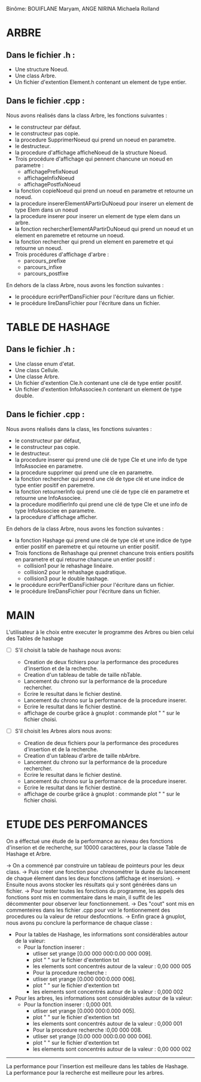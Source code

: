 Binôme:
BOUIFLANE Maryam, ANGE NIRINA Michaela Rolland

 
ARBRE 
===============================================

 Dans le fichier .h :
----------------------

* Une structure Noeud.
* Une class Arbre.
* Un fichier d'extention Element.h contenant un element de type entier.

 Dans le fichier .cpp : 
------------------------

Nous avons réalisés dans la class Arbre, les fonctions suivantes :

* le constructeur par défaut.
* le constructeur pas copie.
* la procedure SupprimerNoeud qui prend un noeud en parametre.
* le destructeur.
* la procedure d'affichage afficheNoeud de la structure Noeud.
* Trois procédure d'affichage qui pennent chancune un noeud en parametre :
  - affichagePrefixNoeud
  - affichageInfixNoeud
  - affichagePostfixNoeud
* la fonction copieNoeud qui prend un noeud en parametre et retourne un noeud.
* la procedure insererElementAPartirDuNoeud pour inserer un element de type Elem dans un noeud
* la procedure inserer pour inserer un element de type elem dans un arbre.
* la fonction rechercherElementAPartirDuNoeud qui prend un noeud et un element en paremetre et retourne un noeud.
* la fonction rechercher qui prend un element en paremetre et qui retourne un noeud.
* Trois procédures d'affichage d'arbre : 
  - parcours_prefixe
  - parcours_infixe
  - parcours_postfixe

En dehors de la class Arbre, nous avons les fonction suivantes :

* le procédure ecrirPerfDansFichier pour l'écriture dans un fichier.
* le procédure lireDansFichier pour l'écriture dans un fichier.

 
 TABLE DE HASHAGE 
===============================================

 Dans le fichier .h :
----------------------

* Une classe enum d'etat.
* Une class Cellule.
* Une classe Arbre.
* Un fichier d'extention Cle.h contenant une clé de type entier positif.
* Un fichier d'extention InfoAssociee.h contenant un element de type double.
    
 Dans le fichier .cpp :
-------------------------

Nous avons réalisés dans la class, les fonctions suivantes :

* le constructeur par défaut,
* le constructeur pas copie.
* le destructeur.
* la procedure inserer qui prend une clé de type Cle et une info de type InfoAssociee en parametre.
* la procedure supprimer qui prend une cle en parametre.
* la fonction rechercher qui prend une clé de type clé et une indice de type entier positif en paremetre.
* la fonction retournerInfo qui prend une clé de type clé en parametre et retourne une InfoAssociee.
* la procedure modifierInfo qui prend une clé de type Cle et une info de type InfoAssociee en parametre.
* la procedure d'affichage afficher.

En dehors de la class Arbre, nous avons les fonction suivantes :

* la fonction Hashage qui prend une clé de type clé et une indice de type entier positif en paremetre et qui retourne un entier positif.
* Trois fonctions de Rehashage qui prennet chancune trois entiers positifs en parametre et qui retourne chancune un entier positif :
  - collision1 pour le rehashage linéaire.
  - collision2 pour le rehashage quadratique.
  - collision3 pour le double hashage.
* le procédure ecrirPerfDansFichier pour l'écriture dans un fichier.
* le procédure lireDansFichier pour l'écriture dans un fichier.
	
MAIN 
===============================================

L'utilisateur à le choix entre executer le programme des Arbres ou bien celui des Tables de hashage
	
* [ ] S'il choisit la table de hashage nous avons:
	
	* Creation de deux fichiers pour la performance des procedures d'insertion et de la recherche.
	* Creation d'un tableau de table de taille nbTable.
	* Lancement du chrono sur la performance de la procedure rechercher.
	* Ecrire le resultat dans le fichier destiné.
	* Lancement du chrono sur la performance de la procedure inserer.
	* Ecrire le resultat dans le fichier destiné.
	* affichage de courbe grâce à gnuplot : commande plot " " sur le fichier choisi.
    
    
* [ ] S'il choisit les Arbres alors nous avons:
    
	* Creation de deux fichiers pour la performance des procedures d'insertion et de la recherche.
	* Creation d'un tableau d'arbre de taille nbArbre.
	* Lancement du chrono sur la performance de la procedure rechercher.
	* Ecrire le resultat dans le fichier destiné.
	* Lancement du chrono sur la performance de la procedure inserer.
	* Ecrire le resultat dans le fichier destiné.
	* affichage de courbe grâce à gnuplot : commande plot " " sur le fichier choisi.


ETUDE DES PERFOMANCES
===============================================

On a éffectué une étude de la performance au niveau des fonctions d'inserion et de recherche, sur 10000 caractères, pour la classe Table de Hashage et Arbre.

-> On a commencé par construire un tableau de pointeurs pour les deux class.
-> Puis créer une fonction pour chronométrer la durée du lancement de chaque élement dans les deux fonctions (affichage et insersion).
-> Ensuite nous avons stocker les résultats qui y sont générées dans un fichier.
-> Pour tester toutes les fonctions du programme, les appels des fonctions sont mis en commentaire dans le main, il suffit de les décommenter pour observer leur fonctionnement.
-> Des "cout" sont mis en commenteires dans les fichier .cpp pour voir le fontionnement des procedures ou la valeur de retour desfocntions. 
-> Enfin grace à gnuplot, nous avons pu conclure la performance de chaque classe :
* Pour la tables de Hashage, les informations sont considérables autour de la valeur:
	* Pour la fonction inserer :  
		* utliser set yrange [0.00 000 000:0.00 000 009].
		* plot " " sur le fichier d'extention txt
		* les elements sont concentrés autour de la valeur : 0,00 000 005
        * Pour la procedure recherche :
		* utliser set yrange [0.000 000:0.000 006].
		* plot " " sur le fichier d'extention txt
		* les elements sont concentrés autour de la valeur : 0,000 002
* Pour les arbres, les informations sont considérables autour de la valeur:
	* Pour la fonction inserer : 0,000 001.
		* utliser set yrange [0.000 000:0.000 005].
		* plot " " sur le fichier d'extention txt
		* les elements sont concentrés autour de la valeur : 0,000 001
        * Pour la procedure recherche :0,00 000 008.
		* utliser set yrange [0.00 000 000:0.00 000 006].
		* plot " " sur le fichier d'extention txt
		* les elements sont concentrés autour de la valeur : 0,00 000 002
		
--------------------

La performance pour l'insertion est meilleure dans les tables de Hashage.
La performance pour la recherche est meilleure pour les arbres.

